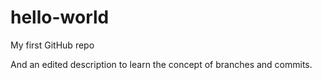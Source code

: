 # hello-world
My first GitHub repo

And an edited description to learn the concept of branches and commits.
